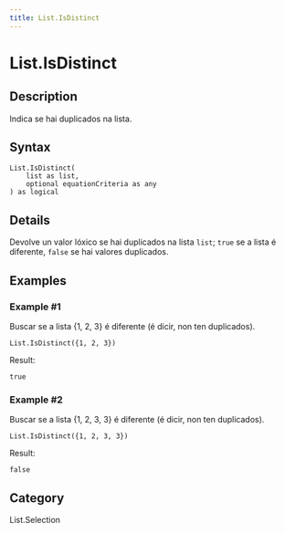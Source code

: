 ```yaml
---
title: List.IsDistinct
---
```


# List.IsDistinct


## Description

Indica se hai duplicados na lista.


## Syntax

```powerquery
List.IsDistinct(
    list as list,
    optional equationCriteria as any
) as logical
```


## Details

Devolve un valor lóxico se hai duplicados na lista <code>list</code>; <code>true</code> se a lista é diferente, <code>false</code> se hai valores duplicados. 


## Examples

### Example #1 
Buscar se a lista \{1, 2, 3} é diferente (é dicir, non ten duplicados).
```powerquery
List.IsDistinct({1, 2, 3})
```

Result: 
```powerquery
true
```


### Example #2 
Buscar se a lista \{1, 2, 3, 3} é diferente (é dicir, non ten duplicados).
```powerquery
List.IsDistinct({1, 2, 3, 3})
```

Result: 
```powerquery
false
```




## Category
List.Selection
